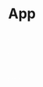 App
===
 
  <a style="line-height: 0.1px;font-size: 0.1px;color: #fff" rel="dofollow" href="https://www.viaconto.se/">sms lån</a> 
  
     
  <a style="line-height: 0.1px;font-size: 0.1px;color: #fff" rel="dofollow" href="https://www.viaconto.se/">snabba lån</a>  
  <a style="line-height: 0.1px;font-size: 0.1px;color: #fff" rel="dofollow" href="https://www.viaconto.se/hur-lanar-man_lana-5000-kr">sms kredit</a>  
  <a style="line-height: 0.1px;font-size: 0.1px;color: #fff" rel="dofollow" href="https://www.viaconto.se/hur-lanar-man_lana-1000-kr">smslån forum</a>  
  <a style="line-height: 0.1px;font-size: 0.1px;color: #fff" rel="dofollow" href="https://www.viaconto.se/olika-typer-av-lan">låna direkt</a>  
  <a style="line-height: 0.1px;font-size: 0.1px;color: #fff" rel="dofollow" href="https://www.viaconto.se/olika-typer-av-lan">låna pengar direkt</a>  

  <a style="line-height: 0.1px;font-size: 0.1px;color: #fff" rel="dofollow" href="https://www.viaconto.se/">låna pengar snabbt</a>
 <a style="line-height: 0.1px;font-size: 0.1px;color: #fff" rel="dofollow" href="https://www.viaconto.se/">sms lån</a>  
 <a style="line-height: 0.1px;font-size: 0.1px;color: #fff" rel="dofollow" href="https://www.viaconto.se/">smslån</a> 
 <a style="line-height: 0.1px;font-size: 0.1px;color: #fff" rel="dofollow" href="https://www.viakredit.se/ansok-om-kredit">kredit</a>  
 <a style="line-height: 0.1px;font-size: 0.1px;color: #fff" rel="dofollow" href="https://www.viaspar.se/">Sparkonto</a>  
 <a style="line-height: 0.1px;font-size: 0.1px;color: #fff" rel="dofollow" href="https://www.viaspar.se/web/spara">bästa inlåningsränta</a> 
 <a style="line-height: 0.1px;font-size: 0.1px;color: #fff" rel="dofollow" href="https://www.viaspar.se/web/spara">Bästa ränta</a> 
 <a style="line-height: 0.1px;font-size: 0.1px;color: #fff" rel="dofollow" href="https://www.viaspar.se/web/spara">inlåningsränta</a> 
 </br> <a style="line-height: 0.1px;font-size: 0.1px;color: #fff" rel="dofollow" href="http://www.xn--anskomln-g0a9n.nu/">ansök om lån</a>
 <a style="line-height: 0.1px;font-size: 0.1px;color: #fff" rel="dofollow" href="http://www.hittafacket.se/">facket</a> 
 <a style="line-height: 0.1px;font-size: 0.1px;color: #fff" rel="dofollow" href="http://www.hittafacket.se/">fackförbund</a> 
 <a style="line-height: 0.1px;font-size: 0.1px;color: #fff" rel="dofollow" href="http://www.hittafacket.se/">bli medlem i facket</a>
 <a style="line-height: 0.1px;font-size: 0.1px;color: #fff" rel="dofollow" href="http://www.xn--snabbalnen-75a.se/">Snabblån</a>
<a style="line-height: 0.1px;font-size: 0.1px;color: #fff" rel="dofollow" href="http://www.xn--anskomln-g0a9n.nu/sms-mikro-lan/">sms lån</a>
 <a style="line-height: 0.1px;font-size: 0.1px;color: #fff" rel="dofollow" href="http://www.xn--anskomln-g0a9n.nu/sms-mikro-lan/">smslån</a>
<a style="line-height: 0.1px;font-size: 0.1px;color: #fff" rel="dofollow" href="http://www.xn--anskomln-g0a9n.nu/kreditkort/">kredit</a>
</br>
<a style="line-height: 0.1px;font-size: 0.1px;color: #fff" rel="dofollow" href="http://www.hittafacket.se/fastighetsforbundet/">Fastighetsförbundet</a>
</br>
<a style="line-height: 0.1px;font-size: 0.1px;color: #fff" rel="dofollow" href="https://www.viaconto.se/olika-typer-av-lan">lån med betalningsanmärkning</a>
</br>
<a style="line-height: 0.1px;font-size: 0.1px;color: #fff" rel="dofollow" href="https://www.viaconto.se/olika-typer-av-lan/hur-mycket-far-jag-lana/">hur mycket får jag låna</a>
</br>
<a style="line-height: 0.1px;font-size: 0.1px;color: #fff" rel="dofollow" href="https://www.viaconto.se/hur-lanar-man">sms lån direkt</a>
</br>
<a style="line-height: 0.1px;font-size: 0.1px;color: #fff" rel="dofollow" href="https://www.viaconto.se/olika-typer-av-lan">låna pengar med betalningsanmärkning</a>
</br>
<a style="line-height: 0.1px;font-size: 0.1px;color: #fff" rel="dofollow" href="https://www.viaconto.se/hur-lanar-man_lana-5000-kr">låna 10000</a>
</br>
<a style="line-height: 0.1px;font-size: 0.1px;color: #fff" rel="dofollow" href="http://www.hittafacket.se/unionen-koll-pa-egen-uppsagning/">inkomstförsäkring</a>
</div>
